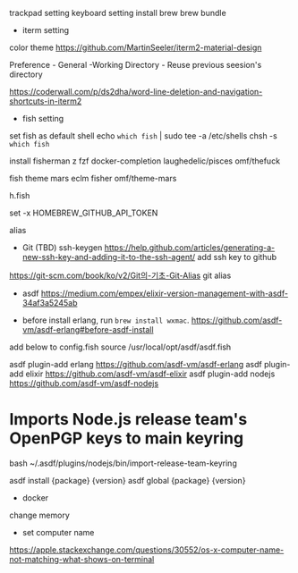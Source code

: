 trackpad setting
keyboard setting
install brew
brew bundle

- iterm setting

color theme
https://github.com/MartinSeeler/iterm2-material-design

Preference - General -Working Directory - Reuse previous seesion's directory

https://coderwall.com/p/ds2dha/word-line-deletion-and-navigation-shortcuts-in-iterm2


- fish setting

set fish as default shell
echo `which fish` | sudo tee -a /etc/shells
chsh -s `which fish`

install fisherman
z
fzf
docker-completion
laughedelic/pisces
omf/thefuck

fish theme
mars
eclm
fisher omf/theme-mars

h.fish

set -x HOMEBREW_GITHUB_API_TOKEN <TOKEN>

alias


- Git (TBD)
ssh-keygen
https://help.github.com/articles/generating-a-new-ssh-key-and-adding-it-to-the-ssh-agent/
add ssh key to github

https://git-scm.com/book/ko/v2/Git의-기초-Git-Alias
git alias

- asdf
https://medium.com/empex/elixir-version-management-with-asdf-34af3a5245ab

* before install erlang, run `brew install wxmac`. https://github.com/asdf-vm/asdf-erlang#before-asdf-install

add below to config.fish
source /usr/local/opt/asdf/asdf.fish

asdf plugin-add erlang https://github.com/asdf-vm/asdf-erlang
asdf plugin-add elixir https://github.com/asdf-vm/asdf-elixir
asdf plugin-add nodejs https://github.com/asdf-vm/asdf-nodejs
# Imports Node.js release team's OpenPGP keys to main keyring
bash ~/.asdf/plugins/nodejs/bin/import-release-team-keyring

asdf install {package} {version}
asdf global {package} {version}

- docker

change memory

- set computer name

https://apple.stackexchange.com/questions/30552/os-x-computer-name-not-matching-what-shows-on-terminal
